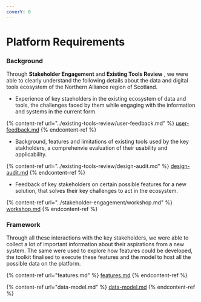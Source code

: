 ```yaml
---
coverY: 0
---
```


# Platform Requirements

### Background

Through **Stakeholder Engagement** and **Existing Tools Review** , we were able to clearly understand the following details about the data and digital tools ecosystem of the Northern Alliance region of Scotland.

* Experience of key staeholders in the existing ecosystem of data and tools, the challenges faced by them while engaging with the information and systems in the current form.

{% content-ref url="../existing-tools-review/user-feedback.md" %}
[user-feedback.md](../existing-tools-review/user-feedback.md)
{% endcontent-ref %}

* Background, features and limitations of existing tools used by the key stakholders, a comprehenvie evaluation of their usability and applicability.

{% content-ref url="../existing-tools-review/design-audit.md" %}
[design-audit.md](../existing-tools-review/design-audit.md)
{% endcontent-ref %}

* Feedback of key stakeholders on certain possible features for a new solution, that solves their key challenges to act in the ecosystem.

{% content-ref url="../stakeholder-engagement/workshop.md" %}
[workshop.md](../stakeholder-engagement/workshop.md)
{% endcontent-ref %}

### Framework

Through all these interactions with the key stakeholders, we were able to collect a lot of important information about their aspirations from a new system. The same were used to explore how features could be developed, the toolkit finalised to execute these features and the model to host all the possible data on the platform.

{% content-ref url="features.md" %}
[features.md](features.md)
{% endcontent-ref %}

{% content-ref url="data-model.md" %}
[data-model.md](data-model.md)
{% endcontent-ref %}
